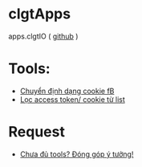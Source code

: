 # clgtApps
apps.clgtIO ( [github](https://github.com/clgtIO/clgt-apps/) )

# Tools:
- [Chuyển định dạng cookie fB](/fb/format-cookies.html)
- [Lọc access token/ cookie từ list](/fb/refine-list.html)
# Request
- [Chưa đủ tools? Đóng góp ý tưởng!](https://github.com/clgtIO/clgt-apps/pulls)
